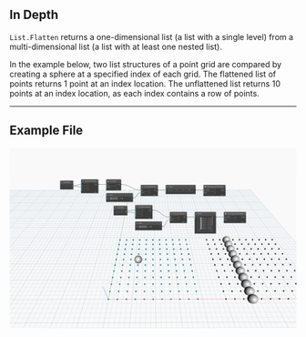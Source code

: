 ## In Depth
`List.Flatten` returns a one-dimensional list (a list with a single level) from a multi-dimensional list (a list with at least one nested list). 

In the example below, two list structures of a point grid are compared by creating a sphere at a specified index of each grid. The flattened list of points returns 1 point at an index location. The unflattened list returns 10 points at an index location, as each index contains a row of points.
___
## Example File

![List.Flatten](./DSCore.List.Flatten_img.jpg)